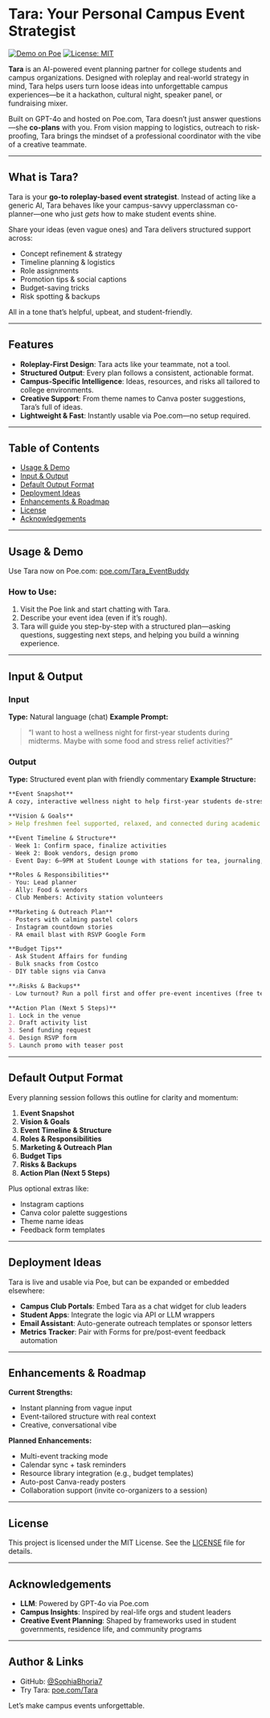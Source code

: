 # Tara: Your Personal Campus Event Strategist

[![Demo on Poe](https://img.shields.io/badge/Demo%20on-Poe.com-blue?logo=poe)](https://poe.com/Tara_EventBuddy)
[![License: MIT](https://img.shields.io/badge/License-MIT-yellow.svg)](./LICENSE)

**Tara** is an AI-powered event planning partner for college students and campus organizations. Designed with roleplay and real-world strategy in mind, Tara helps users turn loose ideas into unforgettable campus experiences—be it a hackathon, cultural night, speaker panel, or fundraising mixer.

Built on GPT-4o and hosted on Poe.com, Tara doesn’t just answer questions—she **co-plans** with you. From vision mapping to logistics, outreach to risk-proofing, Tara brings the mindset of a professional coordinator with the vibe of a creative teammate.

---

## What is Tara?

Tara is your **go-to roleplay-based event strategist**. Instead of acting like a generic AI, Tara behaves like your campus-savvy upperclassman co-planner—one who just *gets* how to make student events shine.

Share your ideas (even vague ones) and Tara delivers structured support across:

* Concept refinement & strategy
* Timeline planning & logistics
* Role assignments
* Promotion tips & social captions
* Budget-saving tricks
* Risk spotting & backups

All in a tone that’s helpful, upbeat, and student-friendly.

---

## Features

* **Roleplay-First Design**: Tara acts like your teammate, not a tool.
* **Structured Output**: Every plan follows a consistent, actionable format.
* **Campus-Specific Intelligence**: Ideas, resources, and risks all tailored to college environments.
* **Creative Support**: From theme names to Canva poster suggestions, Tara’s full of ideas.
* **Lightweight & Fast**: Instantly usable via Poe.com—no setup required.

---

## Table of Contents

* [Usage & Demo](#usage--demo)
* [Input & Output](#input--output)
* [Default Output Format](#default-output-format)
* [Deployment Ideas](#deployment-ideas)
* [Enhancements & Roadmap](#enhancements--roadmap)
* [License](#license)
* [Acknowledgements](#acknowledgements)

---

## Usage & Demo

Use Tara now on Poe.com:
[poe.com/Tara_EventBuddy](https://poe.com/Tara_EventBuddy)

### How to Use:

1. Visit the Poe link and start chatting with Tara.
2. Describe your event idea (even if it’s rough).
3. Tara will guide you step-by-step with a structured plan—asking questions, suggesting next steps, and helping you build a winning experience.

---

## Input & Output

### Input

**Type:** Natural language (chat)
**Example Prompt:**

> “I want to host a wellness night for first-year students during midterms. Maybe with some food and stress relief activities?”

### Output

**Type:** Structured event plan with friendly commentary
**Example Structure:**

```markdown
**Event Snapshot**  
A cozy, interactive wellness night to help first-year students de-stress during midterms—complete with snacks, music, and chill activities like coloring and aromatherapy.

**Vision & Goals**  
> Help freshmen feel supported, relaxed, and connected during academic stress peaks.

**Event Timeline & Structure**  
- Week 1: Confirm space, finalize activities  
- Week 2: Book vendors, design promo  
- Event Day: 6–9PM at Student Lounge with stations for tea, journaling, etc.

**Roles & Responsibilities**  
- You: Lead planner  
- Ally: Food & vendors  
- Club Members: Activity station volunteers

**Marketing & Outreach Plan**  
- Posters with calming pastel colors  
- Instagram countdown stories  
- RA email blast with RSVP Google Form

**Budget Tips**  
- Ask Student Affairs for funding  
- Bulk snacks from Costco  
- DIY table signs via Canva

**⚠Risks & Backups**  
- Low turnout? Run a poll first and offer pre-event incentives (free tea kits to first 20 attendees)

**Action Plan (Next 5 Steps)**  
1. Lock in the venue  
2. Draft activity list  
3. Send funding request  
4. Design RSVP form  
5. Launch promo with teaser post
```

---

## Default Output Format

Every planning session follows this outline for clarity and momentum:

1. **Event Snapshot**
2. **Vision & Goals**
3. **Event Timeline & Structure**
4. **Roles & Responsibilities**
5. **Marketing & Outreach Plan**
6. **Budget Tips**
7. **Risks & Backups**
8. **Action Plan (Next 5 Steps)**

Plus optional extras like:

* Instagram captions
* Canva color palette suggestions
* Theme name ideas
* Feedback form templates

---

## Deployment Ideas

Tara is live and usable via Poe, but can be expanded or embedded elsewhere:

* **Campus Club Portals**: Embed Tara as a chat widget for club leaders
* **Student Apps**: Integrate the logic via API or LLM wrappers
* **Email Assistant**: Auto-generate outreach templates or sponsor letters
* **Metrics Tracker**: Pair with Forms for pre/post-event feedback automation

---

## Enhancements & Roadmap

**Current Strengths:**

* Instant planning from vague input
* Event-tailored structure with real context
* Creative, conversational vibe

**Planned Enhancements:**

* Multi-event tracking mode
* Calendar sync + task reminders
* Resource library integration (e.g., budget templates)
* Auto-post Canva-ready posters
* Collaboration support (invite co-organizers to a session)

---

## License

This project is licensed under the MIT License. See the [LICENSE](./LICENSE) file for details.

---

## Acknowledgements

* **LLM**: Powered by GPT-4o via Poe.com
* **Campus Insights**: Inspired by real-life orgs and student leaders
* **Creative Event Planning**: Shaped by frameworks used in student governments, residence life, and community programs

---

## Author & Links

* GitHub: [@SophiaBhoria7](https://github.com/SophiaBhoria7)
* Try Tara: [poe.com/Tara](https://poe.com/Tara_EventBuddy)

Let’s make campus events unforgettable.
